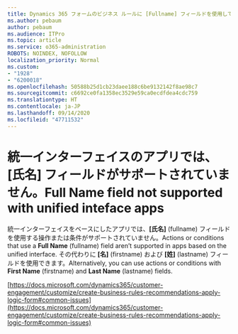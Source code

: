 ```yaml
---
title: Dynamics 365 フォームのビジネス ルールに [Fullname] フィールドを使用しても生成されない
ms.author: pebaum
author: pebaum
ms.audience: ITPro
ms.topic: article
ms.service: o365-administration
ROBOTS: NOINDEX, NOFOLLOW
localization_priority: Normal
ms.custom:
- "1928"
- "6200018"
ms.openlocfilehash: 50588b25d1cb23daee188c6be9132142f8ae98c7
ms.sourcegitcommit: c6692ce0fa1358ec3529e59ca0ecdfdea4cdc759
ms.translationtype: HT
ms.contentlocale: ja-JP
ms.lasthandoff: 09/14/2020
ms.locfileid: "47711532"
---
```

# <a name="full-name-field-not-supported-with-unified-inteface-apps"></a><span data-ttu-id="34f84-102">統一インターフェイスのアプリでは、[氏名] フィールドがサポートされていません。</span><span class="sxs-lookup"><span data-stu-id="34f84-102">Full Name field not supported with unified inteface apps</span></span>

<span data-ttu-id="34f84-103">統一インターフェイスをベースにしたアプリでは、**[氏名]** (fullname) フィールドを使用する操作または条件がサポートされていません。</span><span class="sxs-lookup"><span data-stu-id="34f84-103">Actions or conditions that use a **Full Name** (fullname) field aren’t supported in apps based on the unified interface.</span></span> <span data-ttu-id="34f84-104">その代わりに **[名]** (firstname) および **[姓]** (lastname) フィールドを使用できます。</span><span class="sxs-lookup"><span data-stu-id="34f84-104">Alternatively, you can use actions or conditions with **First Name** (firstname) and **Last Name** (lastname) fields.</span></span>

[https://docs.microsoft.com/dynamics365/customer-engagement/customize/create-business-rules-recommendations-apply-logic-form#common-issues](https://docs.microsoft.com/dynamics365/customer-engagement/customize/create-business-rules-recommendations-apply-logic-form#common-issues)
